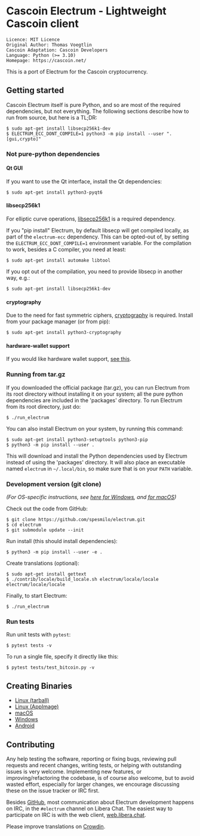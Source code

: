 # Cascoin Electrum - Lightweight Cascoin client

```
Licence: MIT Licence
Original Author: Thomas Voegtlin
Cascoin Adaptation: Cascoin Developers
Language: Python (>= 3.10)
Homepage: https://cascoin.net/
```

This is a port of Electrum for the Cascoin cryptocurrency.


## Getting started

Cascoin Electrum itself is pure Python, and so are most of the required dependencies,
but not everything. The following sections describe how to run from source, but here
is a TL;DR:

```
$ sudo apt-get install libsecp256k1-dev
$ ELECTRUM_ECC_DONT_COMPILE=1 python3 -m pip install --user ".[gui,crypto]"
```

### Not pure-python dependencies

#### Qt GUI

If you want to use the Qt interface, install the Qt dependencies:
```
$ sudo apt-get install python3-pyqt6
```

#### libsecp256k1

For elliptic curve operations,
[libsecp256k1](https://github.com/bitcoin-core/secp256k1)
is a required dependency.

If you "pip install" Electrum, by default libsecp will get compiled locally,
as part of the `electrum-ecc` dependency. This can be opted-out of,
by setting the `ELECTRUM_ECC_DONT_COMPILE=1` environment variable.
For the compilation to work, besides a C compiler, you need at least:
```
$ sudo apt-get install automake libtool
```
If you opt out of the compilation, you need to provide libsecp in another way, e.g.:
```
$ sudo apt-get install libsecp256k1-dev
```

#### cryptography

Due to the need for fast symmetric ciphers,
[cryptography](https://github.com/pyca/cryptography) is required.
Install from your package manager (or from pip):
```
$ sudo apt-get install python3-cryptography
```

#### hardware-wallet support

If you would like hardware wallet support,
[see this](https://github.com/spesmilo/electrum-docs/blob/master/hardware-linux.rst).


### Running from tar.gz

If you downloaded the official package (tar.gz), you can run
Electrum from its root directory without installing it on your
system; all the pure python dependencies are included in the 'packages'
directory. To run Electrum from its root directory, just do:
```
$ ./run_electrum
```

You can also install Electrum on your system, by running this command:
```
$ sudo apt-get install python3-setuptools python3-pip
$ python3 -m pip install --user .
```

This will download and install the Python dependencies used by
Electrum instead of using the 'packages' directory.
It will also place an executable named `electrum` in `~/.local/bin`,
so make sure that is on your `PATH` variable.


### Development version (git clone)

_(For OS-specific instructions, see [here for Windows](contrib/build-wine/README_windows.md),
and [for macOS](contrib/osx/README_macos.md))_

Check out the code from GitHub:
```
$ git clone https://github.com/spesmilo/electrum.git
$ cd electrum
$ git submodule update --init
```

Run install (this should install dependencies):
```
$ python3 -m pip install --user -e .
```

Create translations (optional):
```
$ sudo apt-get install gettext
$ ./contrib/locale/build_locale.sh electrum/locale/locale electrum/locale/locale
```

Finally, to start Electrum:
```
$ ./run_electrum
```

### Run tests

Run unit tests with `pytest`:
```
$ pytest tests -v
```

To run a single file, specify it directly like this:
```
$ pytest tests/test_bitcoin.py -v
```

## Creating Binaries

- [Linux (tarball)](contrib/build-linux/sdist/README.md)
- [Linux (AppImage)](contrib/build-linux/appimage/README.md)
- [macOS](contrib/osx/README.md)
- [Windows](contrib/build-wine/README.md)
- [Android](contrib/android/Readme.md)


## Contributing

Any help testing the software, reporting or fixing bugs, reviewing pull requests
and recent changes, writing tests, or helping with outstanding issues is very welcome.
Implementing new features, or improving/refactoring the codebase, is of course
also welcome, but to avoid wasted effort, especially for larger changes,
we encourage discussing these on the issue tracker or IRC first.

Besides [GitHub](https://github.com/spesmilo/electrum),
most communication about Electrum development happens on IRC, in the
`#electrum` channel on Libera Chat. The easiest way to participate on IRC is
with the web client, [web.libera.chat](https://web.libera.chat/#electrum).

Please improve translations on [Crowdin](https://crowdin.com/project/electrum).
